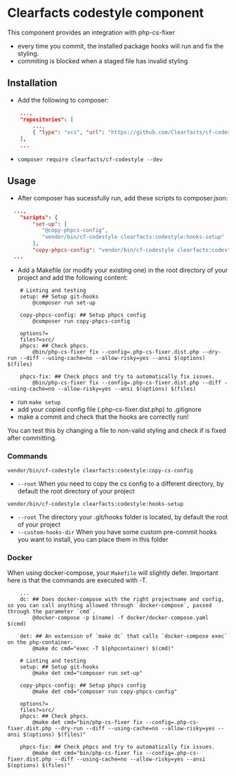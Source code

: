 # Clearfacts codestyle component

This component provides an integration with php-cs-fixer
- every time you commit, the installed package hooks will run and fix the styling.
- commiting is blocked when a staged file has invalid styling

## Installation

- Add the following to composer:

```json
    ...,
    "repositories": [
        ...,
        { "type": "vcs", "url": "https://github.com/Clearfacts/cf-codestyle" }
    ],
    ...
```

- `composer require clearfacts/cf-codestyle --dev`

## Usage

- After composer has sucessfully run, add these scripts to composer.json:
```json
  ...,
    "scripts": {
        "set-up": [
           "@copy-phpcs-config",
           "vendor/bin/cf-codestyle clearfacts:codestyle:hooks-setup"
        ],
        "copy-phpcs-config": "vendor/bin/cf-codestyle clearfacts:codestyle:copy-cs-config",
  ...
```

- Add a Makefile (or modify your existing one) in the root directory of your project and add the following content:

```make
    # Linting and testing
    setup: ## Setup git-hooks
	    @composer run set-up

    copy-phpcs-config: ## Setup phpcs config
        @composer run copy-phpcs-config
    
    options?=
    files?=src/
    phpcs: ## Check phpcs.
        @bin/php-cs-fixer fix --config=.php-cs-fixer.dist.php --dry-run --diff --using-cache=no --allow-risky=yes --ansi $(options) $(files)
    
    phpcs-fix: ## Check phpcs and try to automatically fix issues.
        @bin/php-cs-fixer fix --config=.php-cs-fixer.dist.php --diff --using-cache=no --allow-risky=yes --ansi $(options) $(files)
```

- run `make setup`
- add your copied config file (.php-cs-fixer.dist.php) to .gitignore
- make a commit and check that the hooks are correctly run!
    
You can test this by changing a file to non-valid styling and check if is fixed after committing.

### Commands

`vendor/bin/cf-codestyle clearfacts:codestyle:copy-cs-config`

- `--root` When you need to copy the cs config to a different directory, by default the root directory of your project

`vendor/bin/cf-codestyle clearfacts:codestyle:hooks-setup`

- `--root` The directory your .git/hooks folder is located, by default the root of your project
- `--custom-hooks-dir` When you have some custom pre-commit hooks you want to install, you can place them in this folder

### Docker

When using docker-compose, your `Makefile` will slightly defer. Important here is that the commands are executed with -T.

```make
    ...
    dc: ## Does docker-compose with the right projectname and config, so you can call anything allowed through `docker-compose`, passed through the parameter `cmd`.
	    @docker-compose -p $(name) -f docker/docker-compose.yaml $(cmd)

    det: ## An extension of `make dc` that calls `docker-compose exec` on the php-container.
	    @make dc cmd="exec -T $(phpcontainer) $(cmd)"

    # Linting and testing
    setup: ## Setup git-hooks
	    @make det cmd="composer run set-up"

    copy-phpcs-config: ## Setup phpcs config
        @make det cmd="composer run copy-phpcs-config"
    
    options?=
    files?=src/
    phpcs: ## Check phpcs.
        @make det cmd="bin/php-cs-fixer fix --config=.php-cs-fixer.dist.php --dry-run --diff --using-cache=no --allow-risky=yes --ansi $(options) $(files)"
    
    phpcs-fix: ## Check phpcs and try to automatically fix issues.
        @make det cmd="bin/php-cs-fixer fix --config=.php-cs-fixer.dist.php --diff --using-cache=no --allow-risky=yes --ansi $(options) $(files)"
```